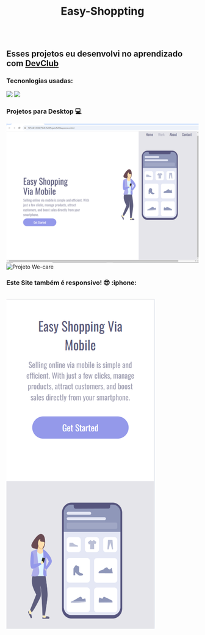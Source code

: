 <h1 align="center"> Easy-Shoppting</h1>
<br><br>
<h2>Esses projetos eu desenvolvi no aprendizado com <a href="http://rodolfomori.com.br/devclub">DevClub</a></h2>
<h3>Tecnonlogias usadas:</h3>
<img src="https://img.shields.io/badge/HTML5-E34F26?style=for-the-badge&logo=html5&logoColor=white"widht:300px  />
<img src="https://img.shields.io/badge/CSS3-1572B6?style=for-the-badge&logo=css3&logoColor=white" width::300px;/>
<h3>Projetos para Desktop 💻</h3>
<img src="https://github.com/AlexDevForever/Easy-Shopping/blob/main/img/Desk.png" alt="Projeto Easy-Shopping"/>
<img src=="https://github.com/AlexDevForever/Projetos-Responsivos/blob/main/img/We%20Care-Desktop.png" alt="Projeto We-care" />
<h3>Este Site também é responsivo! 😎 :iphone:</h3>
<br>
<img src="https://github.com/AlexDevForever/Easy-Shopping/blob/main/img/Cell.png" />

